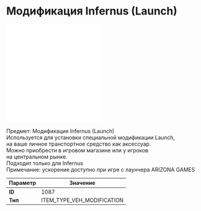 # Модификация Infernus (Launch)

![Item Image](../img/1087.webp?raw=true)

Предмет: Модификация Infernus (Launch)<br>Используется для установки специальной модификации Launch,<br>на ваше личное транспортное средство как аксессуар.<br>Можно приобрести в игровом магазине или у игроков<br>на центральном рынке.<br>Подходит только для Infernus<br>Примечание: ускорение доступно при игре с лаунчера ARIZONA GAMES


| Параметр | Значение |
|----------|----------|
| **ID** | 1087 |
| **Тип** | ITEM_TYPE_VEH_MODIFICATION |

